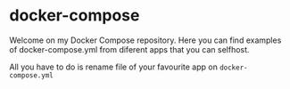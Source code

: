 # docker-compose
Welcome on my Docker Compose repository. Here you can find examples of docker-compose.yml from diferent apps that you can selfhost.

All you have to do is rename file of your favourite app on `docker-compose.yml`
